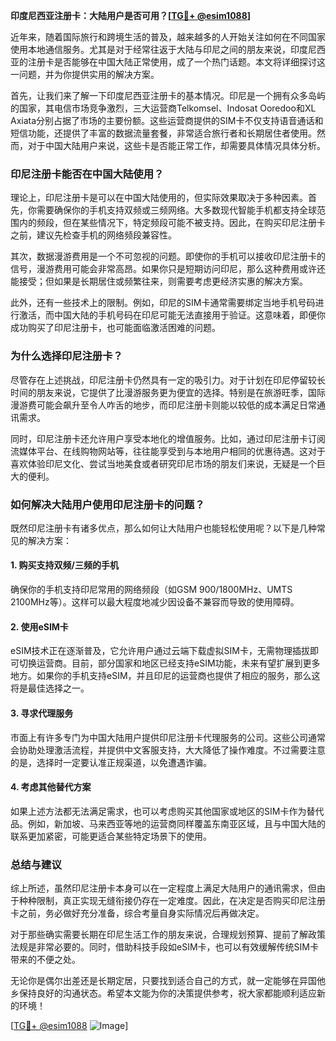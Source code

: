 **印度尼西亚注册卡：大陆用户是否可用？[[TG💪+ @esim1088](https://t.me/s/esim1088)]**

近年来，随着国际旅行和跨境生活的普及，越来越多的人开始关注如何在不同国家使用本地通信服务。尤其是对于经常往返于大陆与印尼之间的朋友来说，印度尼西亚的注册卡是否能够在中国大陆正常使用，成了一个热门话题。本文将详细探讨这一问题，并为你提供实用的解决方案。

首先，让我们来了解一下印度尼西亚注册卡的基本情况。印尼是一个拥有众多岛屿的国家，其电信市场竞争激烈，三大运营商Telkomsel、Indosat Ooredoo和XL Axiata分别占据了市场的主要份额。这些运营商提供的SIM卡不仅支持语音通话和短信功能，还提供了丰富的数据流量套餐，非常适合旅行者和长期居住者使用。然而，对于中国大陆用户来说，这些卡是否能正常工作，却需要具体情况具体分析。

### **印尼注册卡能否在中国大陆使用？**

理论上，印尼注册卡是可以在中国大陆使用的，但实际效果取决于多种因素。首先，你需要确保你的手机支持双频或三频网络。大多数现代智能手机都支持全球范围内的频段，但在某些情况下，特定频段可能不被支持。因此，在购买印尼注册卡之前，建议先检查手机的网络频段兼容性。

其次，数据漫游费用是一个不可忽视的问题。即使你的手机可以接收印尼注册卡的信号，漫游费用可能会非常高昂。如果你只是短期访问印尼，那么这种费用或许还能接受；但如果是长期居住或频繁往来，则需要考虑更经济实惠的解决方案。

此外，还有一些技术上的限制。例如，印尼的SIM卡通常需要绑定当地手机号码进行激活，而中国大陆的手机号码在印尼可能无法直接用于验证。这意味着，即便你成功购买了印尼注册卡，也可能面临激活困难的问题。

### **为什么选择印尼注册卡？**

尽管存在上述挑战，印尼注册卡仍然具有一定的吸引力。对于计划在印尼停留较长时间的朋友来说，它提供了比漫游服务更为便宜的选择。特别是在旅游旺季，国际漫游费可能会飙升至令人咋舌的地步，而印尼注册卡则能以较低的成本满足日常通讯需求。

同时，印尼注册卡还允许用户享受本地化的增值服务。比如，通过印尼注册卡订阅流媒体平台、在线购物网站等，往往能享受到与本地用户相同的优惠待遇。这对于喜欢体验印尼文化、尝试当地美食或者研究印尼市场的朋友们来说，无疑是一个巨大的便利。

### **如何解决大陆用户使用印尼注册卡的问题？**

既然印尼注册卡有诸多优点，那么如何让大陆用户也能轻松使用呢？以下是几种常见的解决方案：

#### **1. 购买支持双频/三频的手机**
确保你的手机支持印尼常用的网络频段（如GSM 900/1800MHz、UMTS 2100MHz等）。这样可以最大程度地减少因设备不兼容而导致的使用障碍。

#### **2. 使用eSIM卡**
eSIM技术正在逐渐普及，它允许用户通过云端下载虚拟SIM卡，无需物理插拔即可切换运营商。目前，部分国家和地区已经支持eSIM功能，未来有望扩展到更多地方。如果你的手机支持eSIM，并且印尼的运营商也提供了相应的服务，那么这将是最佳选择之一。

#### **3. 寻求代理服务**
市面上有许多专门为中国大陆用户提供印尼注册卡代理服务的公司。这些公司通常会协助处理激活流程，并提供中文客服支持，大大降低了操作难度。不过需要注意的是，选择时一定要认准正规渠道，以免遭遇诈骗。

#### **4. 考虑其他替代方案**
如果上述方法都无法满足需求，也可以考虑购买其他国家或地区的SIM卡作为替代品。例如，新加坡、马来西亚等地的运营商同样覆盖东南亚区域，且与中国大陆的联系更加紧密，可能更适合某些特定场景下的使用。

### **总结与建议**

综上所述，虽然印尼注册卡本身可以在一定程度上满足大陆用户的通讯需求，但由于种种限制，真正实现无缝衔接仍存在一定难度。因此，在决定是否购买印尼注册卡之前，务必做好充分准备，综合考量自身实际情况后再做决定。

对于那些确实需要长期在印尼生活工作的朋友来说，合理规划预算、提前了解政策法规是非常必要的。同时，借助科技手段如eSIM卡，也可以有效缓解传统SIM卡带来的不便之处。

无论你是偶尔出差还是长期定居，只要找到适合自己的方式，就一定能够在异国他乡保持良好的沟通状态。希望本文能为你的决策提供参考，祝大家都能顺利适应新的环境！

[[TG💪+ @esim1088](https://t.me/s/esim1088) ![Image](https://i.postimg.cc/4NQfJmqS/Snipaste-2025-05-13-00-14-12.png)]